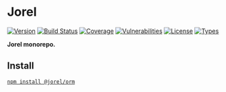 # Jorel

[![Version](https://img.shields.io/npm/v/@jorel/orm.svg)](https://www.npmjs.com/package/@jorel/orm)
[![Build Status](https://img.shields.io/travis/rafamel/jorel.svg)](https://travis-ci.org/rafamel/jorel)
[![Coverage](https://img.shields.io/coveralls/rafamel/jorel.svg)](https://coveralls.io/github/rafamel/jorel)
[![Vulnerabilities](https://img.shields.io/snyk/vulnerabilities/npm/@jorel/orm.svg)](https://snyk.io/test/npm/@jorel/orm)
[![License](https://img.shields.io/github/license/rafamel/jorel.svg)](https://github.com/rafamel/jorel/blob/master/LICENSE)
[![Types](https://img.shields.io/npm/types/@jorel/orm.svg)](https://www.npmjs.com/package/@jorel/orm)

<!-- markdownlint-disable MD036 -->
**Jorel monorepo.**
<!-- markdownlint-enable MD036 -->

## Install

[`npm install @jorel/orm`](https://www.npmjs.com/package/@jorel/orm)
